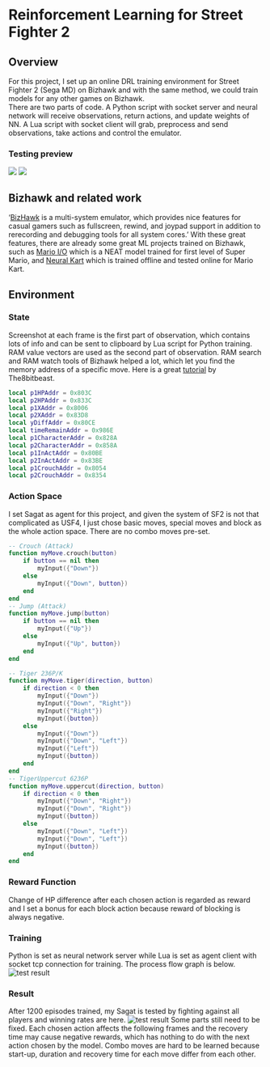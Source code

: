 # Reinforcement Learning for Street Fighter 2
## Overview
For this project, I set up an online DRL training environment for Street Fighter 2 (Sega MD) on Bizhawk and with the same method, we could train models for any other games on Bizhawk.  
There are two parts of code. A Python script with socket server and neural network will receive observations, return actions, and update weights of NN. A Lua script with socket client will grab, preprocess and send observations, take actions and control the emulator.
### Testing preview
![](https://github.com/RuochenLiu/StreetFighter2-DeepRL-Model-on-Bizhawk/blob/master/image/vsGuile_slow.gif)  ![](https://github.com/RuochenLiu/StreetFighter2-DeepRL-Model-on-Bizhawk/blob/master/image/vsFeilong_slow.gif)
## Bizhawk and related work
‘[BizHawk](http://tasvideos.org/BizHawk.html) is a multi-system emulator, which provides nice features for casual gamers such as fullscreen, rewind, and joypad support in addition to rerecording and debugging tools for all system cores.’
With these great features, there are already some great ML projects trained on Bizhawk, such as [Mario I/O](https://pastebin.com/ZZmSNaHX) which is a NEAT model trained for first level of Super Mario, and [Neural Kart](https://github.com/rameshvarun/NeuralKart) which is trained offline and tested online for Mario Kart.
## Environment
### State
Screenshot at each frame is the first part of observation, which contains lots of info and can be sent to clipboard by Lua script for Python training. RAM value vectors are used as the second part of observation. RAM search and RAM watch tools of Bizhawk helped a lot, which let you find the memory address of a specific move. Here is a great [tutorial](https://www.youtube.com/watch?v=zsPLCIAJE5o&t=2064s) by The8bitbeast.
```lua
local p1HPAddr = 0x803C
local p2HPAddr = 0x833C
local p1XAddr = 0x8006
local p2XAddr = 0x83D8
local yDiffAddr = 0x80CE
local timeRemainAddr = 0x986E
local p1CharacterAddr = 0x828A
local p2CharacterAddr = 0x858A
local p1InActAddr = 0x80BE
local p2InActAddr = 0x83BE
local p1CrouchAddr = 0x8054
local p2CrouchAddr = 0x8354
```
### Action Space
I set Sagat as agent for this project, and given the system of SF2 is not that complicated as USF4, I just chose basic moves, special moves and block as the whole action space. There are no combo moves pre-set.
```lua
-- Crouch (Attack)
function myMove.crouch(button)
    if button == nil then
        myInput({"Down"})
    else
        myInput({"Down", button})
    end
end
-- Jump (Attack)
function myMove.jump(button)
    if button == nil then
        myInput({"Up"})
    else
        myInput({"Up", button})
    end
end
```
```lua
-- Tiger 236P/K
function myMove.tiger(direction, button)
    if direction < 0 then
        myInput({"Down"})
        myInput({"Down", "Right"})
        myInput({"Right"})
        myInput({button})
    else
        myInput({"Down"})
        myInput({"Down", "Left"})
        myInput({"Left"})
        myInput({button})
    end
end
-- TigerUppercut 6236P
function myMove.uppercut(direction, button)
    if direction < 0 then
        myInput({"Down", "Right"})
        myInput({"Down", "Right"})
        myInput({button})
    else
        myInput({"Down", "Left"})
        myInput({"Down", "Left"})
        myInput({button})
    end
end
```
### Reward Function
Change of HP difference after each chosen action is regarded as reward and I set a bonus for each block action because reward of blocking is always negative.
### Training
Python is set as neural network server while Lua is set as agent client with socket tcp connection for training. The process flow graph is below.
![test result](https://github.com/RuochenLiu/StreetFighter2-DeepRL-Model-on-Bizhawk/blob/master/image/Deep%20RL%20for%20Street%20Fighter%202.jpg)
### Result
After 1200 episodes trained, my Sagat is tested by fighting against all players and winning rates are here.
![test result](https://github.com/RuochenLiu/StreetFighter2-DeepRL-Model-on-Bizhawk/blob/master/image/test_result.png)
Some parts still need to be fixed. Each chosen action affects the following frames and the recovery time may cause negative rewards, which has nothing to do with the next action chosen by the model. Combo moves are hard to be learned because start-up, duration and recovery time for each move differ from each other.
